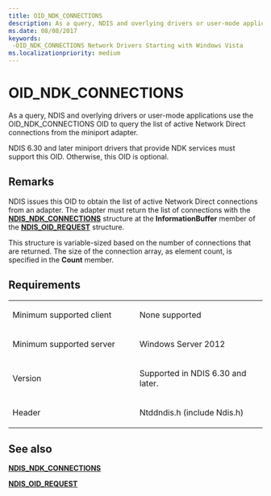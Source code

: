 ```yaml
---
title: OID_NDK_CONNECTIONS
description: As a query, NDIS and overlying drivers or user-mode applications use the OID_NDK_CONNECTIONS OID to query the list of active Network Direct connections from the miniport adapter.
ms.date: 08/08/2017
keywords: 
 -OID_NDK_CONNECTIONS Network Drivers Starting with Windows Vista
ms.localizationpriority: medium
---
```


# OID\_NDK\_CONNECTIONS


As a query, NDIS and overlying drivers or user-mode applications use the OID\_NDK\_CONNECTIONS OID to query the list of active Network Direct connections from the miniport adapter.

NDIS 6.30 and later miniport drivers that provide NDK services must support this OID. Otherwise, this OID is optional.

## Remarks

NDIS issues this OID to obtain the list of active Network Direct connections from an adapter. The adapter must return the list of connections with the [**NDIS\_NDK\_CONNECTIONS**](/windows-hardware/drivers/ddi/ntddndis/ns-ntddndis-_ndis_ndk_connections) structure at the **InformationBuffer** member of the [**NDIS\_OID\_REQUEST**](/windows-hardware/drivers/ddi/ndis/ns-ndis-_ndis_oid_request) structure.

This structure is variable-sized based on the number of connections that are returned. The size of the connection array, as element count, is specified in the **Count** member.

## Requirements

<table>
<colgroup>
<col width="50%" />
<col width="50%" />
</colgroup>
<tbody>
<tr class="odd">
<td><p>Minimum supported client</p></td>
<td><p>None supported</p></td>
</tr>
<tr class="even">
<td><p>Minimum supported server</p></td>
<td><p>Windows Server 2012</p></td>
</tr>
<tr class="odd">
<td><p>Version</p></td>
<td><p>Supported in NDIS 6.30 and later.</p></td>
</tr>
<tr class="even">
<td><p>Header</p></td>
<td>Ntddndis.h (include Ndis.h)</td>
</tr>
</tbody>
</table>

## See also


[**NDIS\_NDK\_CONNECTIONS**](/windows-hardware/drivers/ddi/ntddndis/ns-ntddndis-_ndis_ndk_connections)

[**NDIS\_OID\_REQUEST**](/windows-hardware/drivers/ddi/ndis/ns-ndis-_ndis_oid_request)

 

